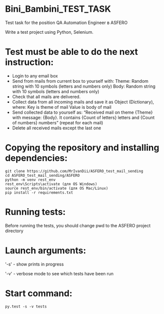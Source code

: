 # Bini_Bambini_TEST_TASK

Test task for the position QA Automation Engineer в ASFERO

Write a test project using Python, Selenium.

# Test must be able to do the next instruction:

- Login to any email box
- Send from mails from current box to yourself with:
    Theme: Random string with 10 symbols (letters and numbers only)
    Body: Random string with 10 symbols (letters and numbers only)
- Check that all mails are delivered.
- Collect data from all incoming mails and save it as Object (Dictionary), where:
     Key is theme of mail
     Value is body of mail
- Send collected data to yourself as: “Received mail on theme {Theme} with message: {Body}. It contains {Count of letters} letters and {Count of numbers} numbers” (repeat for each mail)
- Delete all received mails except the last one


# Copying the repository and installing dependencies:
```
git clone https://github.com/MrIvanDii/ASFERO_test_mail_sending
cd ASFERO_test_mail_sending/ASFERO
python -m venv rest_env
rest_env\Scripts\activate (для OS Windows)
source rest_env/bin/activate (для OS Mac/Linux)
pip install -r requirements.txt
```
# Running tests:

Before running the tests, you should change pwd to the ASFERO project directory

# Launch arguments:

'-s' - show prints in progress

'-v' - verbose mode to see which tests have been run

# Start command:
```
py.test -s -v tests
```
